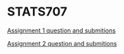 # STATS707 

[Assignment 1 question and submitions ](https://github.com/vicmon810/STATS707_UOA/tree/main/Assignment_1)

[Assignment 2 question and submitions](https://github.com/vicmon810/STATS707_UOA/tree/main/Assignment_1)